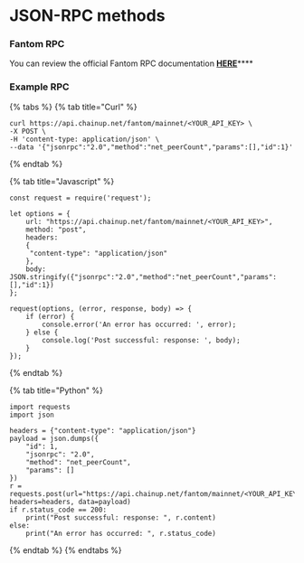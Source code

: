# JSON-RPC methods

### Fantom RPC

You can review the official Fantom RPC documentation [**HERE**](https://docs.harmony.one/home/developers/api)****

### Example RPC

{% tabs %}
{% tab title="Curl" %}
```
curl https://api.chainup.net/fantom/mainnet/<YOUR_API_KEY> \
-X POST \
-H 'content-type: application/json' \
--data '{"jsonrpc":"2.0","method":"net_peerCount","params":[],"id":1}' 
```
{% endtab %}

{% tab title="Javascript" %}
```
const request = require('request');

let options = {
    url: "https://api.chainup.net/fantom/mainnet/<YOUR_API_KEY>",
    method: "post",
    headers:
    { 
     "content-type": "application/json"
    },
    body: JSON.stringify({"jsonrpc":"2.0","method":"net_peerCount","params":[],"id":1})
};

request(options, (error, response, body) => {
    if (error) {
        console.error('An error has occurred: ', error);
    } else {
        console.log('Post successful: response: ', body);
    }
});
```
{% endtab %}

{% tab title="Python" %}
```
import requests
import json

headers = {"content-type": "application/json"}
payload = json.dumps({
    "id": 1,
    "jsonrpc": "2.0",
    "method": "net_peerCount",
    "params": []
})
r = requests.post(url="https://api.chainup.net/fantom/mainnet/<YOUR_API_KEY>", headers=headers, data=payload)
if r.status_code == 200:
    print("Post successful: response: ", r.content)
else:
    print("An error has occurred: ", r.status_code)
```
{% endtab %}
{% endtabs %}
